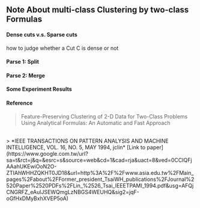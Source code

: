## Note About multi-class Clustering by two-class Formulas ##
<!---
  need to abstrate how this alg. work 
  and its main spirit
-->

#### Dense cuts v.s. Sparse cuts ####

how to judge whether a Cut C is dense or not


#### Parse 1: Split ####
<!---
  1. how to determining whether keep on spliting or not
  2. 
-->

#### Parse 2: Merge ####

#### Some Experiment Results ####

#### Reference ####

> Feature-Preserving Clustering of 2-D Data for Two-Class Problems Using Analytical Formulas: An Automatic and Fast Approach
<br/> 
> *IEEE TRANSACTIONS ON PATTERN ANALYSIS AND MACHINE INTELLIGENCE, VOL. 16, NO. 5, MAY 1994, jclin*
[Link to paper](https://www.google.com.tw/url?sa=t&rct=j&q=&esrc=s&source=web&cd=1&cad=rja&uact=8&ved=0CCIQFjAAahUKEwiOoN2O-ZTIAhWHHZQKHT0JD18&url=http%3A%2F%2Fwww.asia.edu.tw%2FMain_pages%2Fabout%2FFormer_president_TsaiWH_publications%2FJournal%2520Paper%2520PDFs%2FLin_%2526_Tsai_IEEETPAMI_1994.pdf&usg=AFQjCNGRFZ_eAulJSEWQmgLzNBGS4WEUHQ&sig2=jqF-oGfHxDMyBxhXVEP5oA) 

